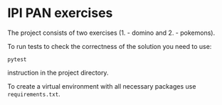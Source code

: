 # IPI PAN exercises

The project consists of two exercises (1. - domino and 2. - pokemons).
        
To run tests to check the correctness of the solution you need to use:

    pytest

instruction in the project directory.

To create a virtual environment with all necessary packages use `requirements.txt`.
